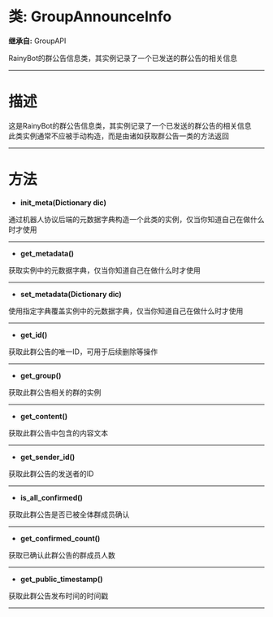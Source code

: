 # 类: GroupAnnounceInfo  
  
**继承自:** GroupAPI  
  
RainyBot的群公告信息类，其实例记录了一个已发送的群公告的相关信息  
  
---  
  
# 描述  
  
这是RainyBot的群公告信息类，其实例记录了一个已发送的群公告的相关信息   
此类实例通常不应被手动构造，而是由诸如获取群公告一类的方法返回  
  
---  
  
# 方法 
  
- **init_meta(Dictionary dic)**  
  
通过机器人协议后端的元数据字典构造一个此类的实例，仅当你知道自己在做什么时才使用  
  
---  
  
- **get_metadata()**  
  
获取实例中的元数据字典，仅当你知道自己在做什么时才使用  
  
---  
  
- **set_metadata(Dictionary dic)**  
  
使用指定字典覆盖实例中的元数据字典，仅当你知道自己在做什么时才使用  
  
---  
  
- **get_id()**  
  
获取此群公告的唯一ID，可用于后续删除等操作  
  
---  
  
- **get_group()**  
  
获取此群公告相关的群的实例  
  
---  
  
- **get_content()**  
  
获取此群公告中包含的内容文本  
  
---  
  
- **get_sender_id()**  
  
获取此群公告的发送者的ID  
  
---  
  
- **is_all_confirmed()**  
  
获取此群公告是否已被全体群成员确认  
  
---  
  
- **get_confirmed_count()**  
  
获取已确认此群公告的群成员人数  
  
---  
  
- **get_public_timestamp()**  
  
获取此群公告发布时间的时间戳  
  
---  
  

